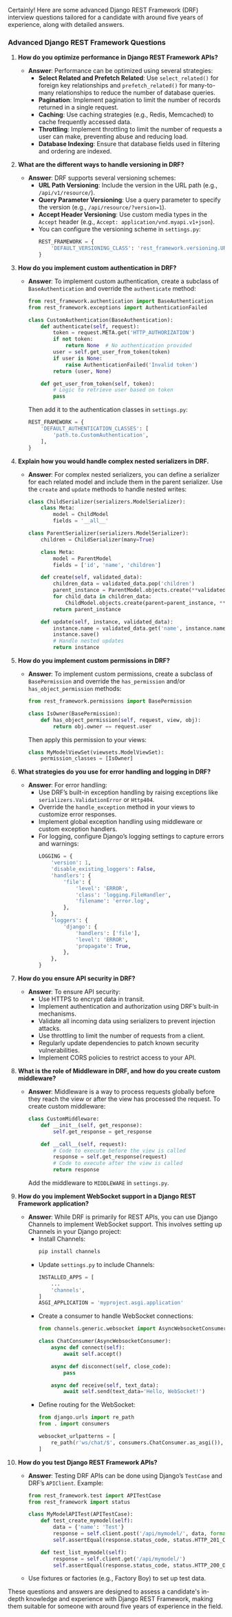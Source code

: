 Certainly! Here are some advanced Django REST Framework (DRF) interview questions tailored for a candidate with around five years of experience, along with detailed answers.

### Advanced Django REST Framework Questions

1. **How do you optimize performance in Django REST Framework APIs?**
   - **Answer**: Performance can be optimized using several strategies:
     - **Select Related and Prefetch Related**: Use `select_related()` for foreign key relationships and `prefetch_related()` for many-to-many relationships to reduce the number of database queries.
     - **Pagination**: Implement pagination to limit the number of records returned in a single request.
     - **Caching**: Use caching strategies (e.g., Redis, Memcached) to cache frequently accessed data.
     - **Throttling**: Implement throttling to limit the number of requests a user can make, preventing abuse and reducing load.
     - **Database Indexing**: Ensure that database fields used in filtering and ordering are indexed.

2. **What are the different ways to handle versioning in DRF?**
   - **Answer**: DRF supports several versioning schemes:
     - **URL Path Versioning**: Include the version in the URL path (e.g., `/api/v1/resource/`).
     - **Query Parameter Versioning**: Use a query parameter to specify the version (e.g., `/api/resource/?version=1`).
     - **Accept Header Versioning**: Use custom media types in the `Accept` header (e.g., `Accept: application/vnd.myapi.v1+json`).
     - You can configure the versioning scheme in `settings.py`:
       ```python
       REST_FRAMEWORK = {
           'DEFAULT_VERSIONING_CLASS': 'rest_framework.versioning.URLPathVersioning',
       }
       ```

3. **How do you implement custom authentication in DRF?**
   - **Answer**: To implement custom authentication, create a subclass of `BaseAuthentication` and override the `authenticate` method:
     ```python
     from rest_framework.authentication import BaseAuthentication
     from rest_framework.exceptions import AuthenticationFailed

     class CustomAuthentication(BaseAuthentication):
         def authenticate(self, request):
             token = request.META.get('HTTP_AUTHORIZATION')
             if not token:
                 return None  # No authentication provided
             user = self.get_user_from_token(token)
             if user is None:
                 raise AuthenticationFailed('Invalid token')
             return (user, None)

         def get_user_from_token(self, token):
             # Logic to retrieve user based on token
             pass
     ```
     Then add it to the authentication classes in `settings.py`:
     ```python
     REST_FRAMEWORK = {
         'DEFAULT_AUTHENTICATION_CLASSES': [
             'path.to.CustomAuthentication',
         ],
     }
     ```

4. **Explain how you would handle complex nested serializers in DRF.**
   - **Answer**: For complex nested serializers, you can define a serializer for each related model and include them in the parent serializer. Use the `create` and `update` methods to handle nested writes:
     ```python
     class ChildSerializer(serializers.ModelSerializer):
         class Meta:
             model = ChildModel
             fields = '__all__'

     class ParentSerializer(serializers.ModelSerializer):
         children = ChildSerializer(many=True)

         class Meta:
             model = ParentModel
             fields = ['id', 'name', 'children']

         def create(self, validated_data):
             children_data = validated_data.pop('children')
             parent_instance = ParentModel.objects.create(**validated_data)
             for child_data in children_data:
                 ChildModel.objects.create(parent=parent_instance, **child_data)
             return parent_instance

         def update(self, instance, validated_data):
             instance.name = validated_data.get('name', instance.name)
             instance.save()
             # Handle nested updates
             return instance
     ```

5. **How do you implement custom permissions in DRF?**
   - **Answer**: To implement custom permissions, create a subclass of `BasePermission` and override the `has_permission` and/or `has_object_permission` methods:
     ```python
     from rest_framework.permissions import BasePermission

     class IsOwner(BasePermission):
         def has_object_permission(self, request, view, obj):
             return obj.owner == request.user
     ```
     Then apply this permission to your views:
     ```python
     class MyModelViewSet(viewsets.ModelViewSet):
         permission_classes = [IsOwner]
     ```

6. **What strategies do you use for error handling and logging in DRF?**
   - **Answer**: For error handling:
     - Use DRF’s built-in exception handling by raising exceptions like `serializers.ValidationError` or `Http404`.
     - Override the `handle_exception` method in your views to customize error responses.
     - Implement global exception handling using middleware or custom exception handlers.
     - For logging, configure Django’s logging settings to capture errors and warnings:
       ```python
       LOGGING = {
           'version': 1,
           'disable_existing_loggers': False,
           'handlers': {
               'file': {
                   'level': 'ERROR',
                   'class': 'logging.FileHandler',
                   'filename': 'error.log',
               },
           },
           'loggers': {
               'django': {
                   'handlers': ['file'],
                   'level': 'ERROR',
                   'propagate': True,
               },
           },
       }
       ```

7. **How do you ensure API security in DRF?**
   - **Answer**: To ensure API security:
     - Use HTTPS to encrypt data in transit.
     - Implement authentication and authorization using DRF’s built-in mechanisms.
     - Validate all incoming data using serializers to prevent injection attacks.
     - Use throttling to limit the number of requests from a client.
     - Regularly update dependencies to patch known security vulnerabilities.
     - Implement CORS policies to restrict access to your API.

8. **What is the role of Middleware in DRF, and how do you create custom middleware?**
   - **Answer**: Middleware is a way to process requests globally before they reach the view or after the view has processed the request. To create custom middleware:
     ```python
     class CustomMiddleware:
         def __init__(self, get_response):
             self.get_response = get_response

         def __call__(self, request):
             # Code to execute before the view is called
             response = self.get_response(request)
             # Code to execute after the view is called
             return response
     ```
     Add the middleware to `MIDDLEWARE` in `settings.py`.

9. **How do you implement WebSocket support in a Django REST Framework application?**
   - **Answer**: While DRF is primarily for REST APIs, you can use Django Channels to implement WebSocket support. This involves setting up Channels in your Django project:
     - Install Channels:
       ```bash
       pip install channels
       ```
     - Update `settings.py` to include Channels:
       ```python
       INSTALLED_APPS = [
           ...
           'channels',
       ]
       ASGI_APPLICATION = 'myproject.asgi.application'
       ```
     - Create a consumer to handle WebSocket connections:
       ```python
       from channels.generic.websocket import AsyncWebsocketConsumer

       class ChatConsumer(AsyncWebsocketConsumer):
           async def connect(self):
               await self.accept()

           async def disconnect(self, close_code):
               pass

           async def receive(self, text_data):
               await self.send(text_data='Hello, WebSocket!')
       ```
     - Define routing for the WebSocket:
       ```python
       from django.urls import re_path
       from . import consumers

       websocket_urlpatterns = [
           re_path(r'ws/chat/$', consumers.ChatConsumer.as_asgi()),
       ]
       ```

10. **How do you test Django REST Framework APIs?**
    - **Answer**: Testing DRF APIs can be done using Django’s `TestCase` and DRF’s `APIClient`. Example:
      ```python
      from rest_framework.test import APITestCase
      from rest_framework import status

      class MyModelAPITest(APITestCase):
          def test_create_mymodel(self):
              data = {'name': 'Test'}
              response = self.client.post('/api/mymodel/', data, format='json')
              self.assertEqual(response.status_code, status.HTTP_201_CREATED)

          def test_list_mymodel(self):
              response = self.client.get('/api/mymodel/')
              self.assertEqual(response.status_code, status.HTTP_200_OK)
      ```
    - Use fixtures or factories (e.g., Factory Boy) to set up test data.

These questions and answers are designed to assess a candidate's in-depth knowledge and experience with Django REST Framework, making them suitable for someone with around five years of experience in the field.